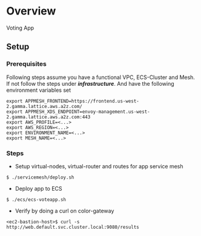 # Overview
Voting App

## Setup

### Prerequisites
Following steps assume you have a functional VPC, ECS-Cluster and Mesh. If not follow the steps under ***infrastructure***. And have the following environment variables set

```
export APPMESH_FRONTEND=https://frontend.us-west-2.gamma.lattice.aws.a2z.com/
export APPMESH_XDS_ENDPOINT=envoy-management.us-west-2.gamma.lattice.aws.a2z.com:443
export AWS_PROFILE=<...>
export AWS_REGION=<...>
export ENVIRONMENT_NAME=<...>
export MESH_NAME=<...>
```

### Steps

* Setup virtual-nodes, virtual-router and routes for app service mesh

```
$ ./servicemesh/deploy.sh
```

* Deploy app to ECS

```
$ ./ecs/ecs-voteapp.sh
```

* Verify by doing a curl on color-gateway

```
<ec2-bastion-host>$ curl -s http://web.default.svc.cluster.local:9080/results
```
